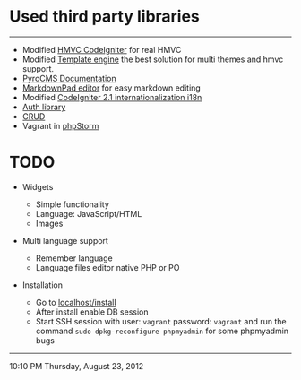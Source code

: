 # Used third party libraries #

----------

- Modified [HMVC CodeIgniter](https://github.com/EllisLab/CodeIgniter/pull/1818 "CodeIgniter") for real HMVC
- Modified [Template engine](https://github.com/philsturgeon/codeigniter-template/) the best solution for multi themes and hmvc support.
- [PyroCMS Documentation](https://github.com/pyrocms/pyrocms-docs)
- [MarkdownPad editor](http://markdownpad.com/ "MarkdownPad is a full-featured Markdown editor for Windows.") for easy markdown editing
- Modified [CodeIgniter 2.1 internationalization i18n](https://github.com/EllisLab/CodeIgniter/wiki/CodeIgniter-2.1-internationalization-i18n/ "CodeIgniter 2.1 internationalization i18n")
- [Auth library](https://github.com/philsturgeon/codeigniter-oauth2)
- [CRUD](https://github.com/segersjens/CodeIgniter-My-Model)
- Vagrant in [phpStorm](http://blog.jetbrains.com/phpstorm/2013/08/vagrant-support-in-phpstorm/)

# TODO #


- Widgets
	- Simple functionality
	- Language: JavaScript/HTML
	- Images

- Multi language support
	- Remember language
	- Language files editor native PHP or PO

- Installation
	- Go to [localhost/install](http://localhost/install)
	- After install enable DB session
	- Start SSH session with user: `vagrant` password: `vagrant` and run the command `sudo dpkg-reconfigure phpmyadmin` for some phpmyadmin bugs



----------
10:10 PM Thursday, August 23, 2012
